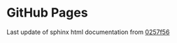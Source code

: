 # GitHub Pages

Last update of sphinx html documentation from [0257f56](https://github.com/clarityChallenge23/clarity/tree/0257f56dabd870d9348a1ebcea6b6c9c3b3e5905)

